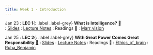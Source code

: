```yaml
---
title: Week 1 - Introduction
---
```


Jan 23
: **LEC 1**{: .label .label-grey} **What is Intelligence?** [🎥](https://harvard.hosted.panopto.com/Panopto/Pages/Viewer.aspx?id=17bbd840-eea8-4f6c-9a06-af900136262e)  
    : [Slides](https://canvas.harvard.edu/files/16754884/download?download_frd=1)
: [Lecture Notes](https://canvas.harvard.edu/files/16877444/download?download_frd=1)
: Readings 📖
: [Marr_vision](https://canvas.harvard.edu/files/16755460/download?download_frd=1)

Jan 25
: **LEC 2**{: .label .label-grey} **With Great Power Comes Great Responsibility** [🎥](https://harvard.hosted.panopto.com/Panopto/Pages/Viewer.aspx?id=558715e9-34be-48be-98e4-af900136268b) 
    : [Slides](https://canvas.harvard.edu/files/16773288/download?download_frd=1)
: [Lecture Notes](https://canvas.harvard.edu/files/16877445/download?download_frd=1)
: Readings 📖
: [Ethics_of_brain](https://canvas.harvard.edu/files/16773298/download?download_frd=1)
: [Ruha_Benjamin](https://canvas.harvard.edu/files/16773299/download?download_frd=1)

